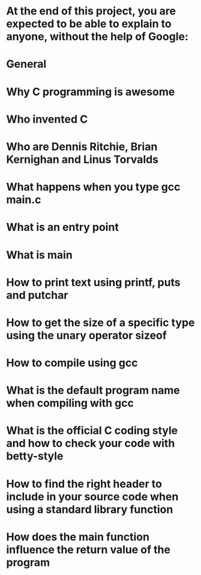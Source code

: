 # At the end of this project, you are expected to be able to explain to anyone, without the help of Google:
# General
# Why C programming is awesome
# Who invented C
# Who are Dennis Ritchie, Brian Kernighan and Linus Torvalds
# What happens when you type gcc main.c
# What is an entry point
# What is main
# How to print text using printf, puts and putchar
# How to get the size of a specific type using the unary operator sizeof
# How to compile using gcc
# What is the default program name when compiling with gcc
# What is the official C coding style and how to check your code with betty-style
# How to find the right header to include in your source code when using a standard library function
# How does the main function influence the return value of the program
